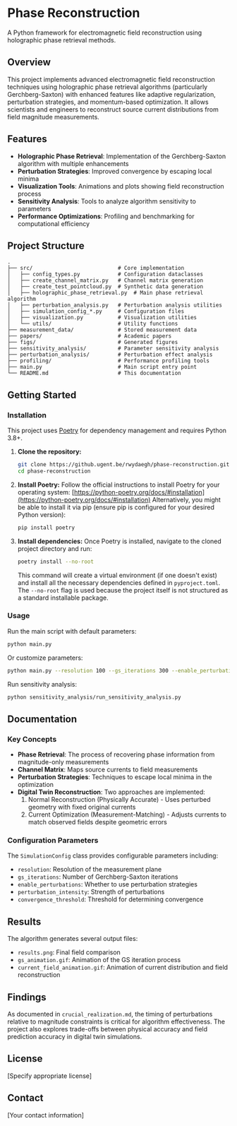 # Phase Reconstruction

A Python framework for electromagnetic field reconstruction using holographic phase retrieval methods.

## Overview

This project implements advanced electromagnetic field reconstruction techniques using holographic phase retrieval algorithms (particularly Gerchberg-Saxton) with enhanced features like adaptive regularization, perturbation strategies, and momentum-based optimization. It allows scientists and engineers to reconstruct source current distributions from field magnitude measurements.

## Features

- **Holographic Phase Retrieval**: Implementation of the Gerchberg-Saxton algorithm with multiple enhancements
- **Perturbation Strategies**: Improved convergence by escaping local minima
- **Visualization Tools**: Animations and plots showing field reconstruction process
- **Sensitivity Analysis**: Tools to analyze algorithm sensitivity to parameters
- **Performance Optimizations**: Profiling and benchmarking for computational efficiency

## Project Structure

```
.
├── src/                           # Core implementation
│   ├── config_types.py            # Configuration dataclasses
│   ├── create_channel_matrix.py   # Channel matrix generation
│   ├── create_test_pointcloud.py  # Synthetic data generation
│   ├── holographic_phase_retrieval.py  # Main phase retrieval algorithm
│   ├── perturbation_analysis.py   # Perturbation analysis utilities
│   ├── simulation_config_*.py     # Configuration files
│   ├── visualization.py           # Visualization utilities
│   └── utils/                     # Utility functions
├── measurement_data/              # Stored measurement data
├── papers/                        # Academic papers
├── figs/                          # Generated figures
├── sensitivity_analysis/          # Parameter sensitivity analysis
├── perturbation_analysis/         # Perturbation effect analysis
├── profiling/                     # Performance profiling tools
├── main.py                        # Main script entry point
└── README.md                      # This documentation
```

## Getting Started

### Installation

This project uses [Poetry](https://python-poetry.org/) for dependency management and requires Python 3.8+.

1.  **Clone the repository:**
    ```bash
    git clone https://github.ugent.be/rwydaegh/phase-reconstruction.git
    cd phase-reconstruction
    ```

2.  **Install Poetry:**
    Follow the official instructions to install Poetry for your operating system: [https://python-poetry.org/docs/#installation](https://python-poetry.org/docs/#installation)
    Alternatively, you might be able to install it via pip (ensure pip is configured for your desired Python version):
    ```bash
    pip install poetry
    ```

3.  **Install dependencies:**
    Once Poetry is installed, navigate to the cloned project directory and run:
    ```bash
    poetry install --no-root
    ```
    This command will create a virtual environment (if one doesn't exist) and install all the necessary dependencies defined in `pyproject.toml`. The `--no-root` flag is used because the project itself is not structured as a standard installable package.
### Usage

Run the main script with default parameters:

```bash
python main.py
```

Or customize parameters:

```bash
python main.py --resolution 100 --gs_iterations 300 --enable_perturbations True
```

Run sensitivity analysis:

```bash
python sensitivity_analysis/run_sensitivity_analysis.py
```

## Documentation

### Key Concepts

- **Phase Retrieval**: The process of recovering phase information from magnitude-only measurements
- **Channel Matrix**: Maps source currents to field measurements
- **Perturbation Strategies**: Techniques to escape local minima in the optimization
- **Digital Twin Reconstruction**: Two approaches are implemented:
  1. Normal Reconstruction (Physically Accurate) - Uses perturbed geometry with fixed original currents
  2. Current Optimization (Measurement-Matching) - Adjusts currents to match observed fields despite geometric errors

### Configuration Parameters

The `SimulationConfig` class provides configurable parameters including:

- `resolution`: Resolution of the measurement plane
- `gs_iterations`: Number of Gerchberg-Saxton iterations
- `enable_perturbations`: Whether to use perturbation strategies
- `perturbation_intensity`: Strength of perturbations
- `convergence_threshold`: Threshold for determining convergence

## Results

The algorithm generates several output files:

- `results.png`: Final field comparison 
- `gs_animation.gif`: Animation of the GS iteration process
- `current_field_animation.gif`: Animation of current distribution and field reconstruction

## Findings

As documented in `crucial_realization.md`, the timing of perturbations relative to magnitude constraints is critical for algorithm effectiveness. The project also explores trade-offs between physical accuracy and field prediction accuracy in digital twin simulations.

## License

[Specify appropriate license]

## Contact

[Your contact information]
